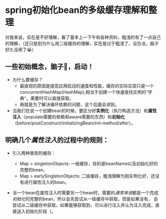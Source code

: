 # spring初始化bean的多级缓存理解和整理
对我来说，实在是不好理解，看了基本上一下午和各种资料，粗浅的有了一点自己的理解，（还只是到为什么用二级缓存的理解，实在是过于粗浅了，没办法，脑子好久没用了😭）

## 一些初始概念，脑子🧠，启动！
- 为什么要缓存？
  - 最直观的原因是提高应用启动的速度和性能，缓存的实际实现只是一个concurrentHashMap(HashMap),相当于创建一个快速查找实例的“字典“，需要时可以直接获取。
  - 再就是为了解决循环依赖的问题，这个后面会讲到。
- 当我们在说一个创建bean的时候，要区分好**实例化**（执行构造方法）和**属性注入**（populate需要的依赖和aware需要的东西）和**初始化**（before/postConstruct/initializingBean/init-method/after）。

## 明确几个*属性注入*的过程中的规则：
- 引入两种类型的缓存：
  - Map > singletonObjects: 一级缓存，存的是beanName以及初始化好的完整的bean。
  - Map > earlySingletonObjects: 二级缓存，粗浅理解为刚实例化好，还没有进行属性注入的bean。

- 当一个bean在属性注入时需要另一个bean时，需要的*通常来说*都是一个完成*初始化*的完整的bean，所以会先尝试从一级缓存中获取，但是如果没有，
会尝试从二级缓存中获取，如果能够获取到，可以进行注入并认为注入完成，直接送入初始化阶段（。